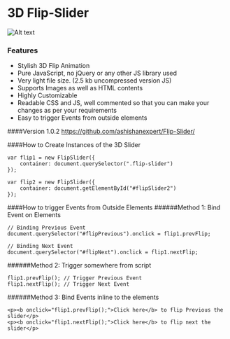 3D Flip-Slider
===========

![Alt text](http://oi58.tinypic.com/wcbwnb.jpg)

### Features
- Stylish 3D Flip Animation
- Pure JavaScript, no jQuery or any other JS library used
- Very light file size. (2.5 kb uncompressed version JS)
- Supports Images as well as HTML contents
- Highly Customizable
- Readable CSS and JS, well commented so that you can make your changes as per your requirements
- Easy to trigger Events from outside elements

####Version 1.0.2
https://github.com/ashishanexpert/Flip-Slider/

####How to Create Instances of the 3D Slider
<pre><code>var flip1 = new FlipSlider({
    container: document.querySelector(".flip-slider")
});

var flip2 = new FlipSlider({
    container: document.getElementById("#flipSlider2")
});
</code></pre>

####How to trigger Events from Outside Elements
######Method 1: Bind Event on Elements
<pre><code>// Binding Previous Event
document.querySelector("#flipPrevious").onclick = flip1.prevFlip;

// Binding Next Event
document.querySelector("#flipNext").onclick = flip1.nextFlip;
</pre></code>

######Method 2: Trigger somewhere from script
<pre><code>flip1.prevFlip(); // Trigger Previous Event
flip1.nextFlip(); // Trigger Next Event
</pre></code>

######Method 3: Bind Events inline to the elements
<pre><code>&lt;p>&lt;b onclick="flip1.prevFlip();">Click here&lt;/b> to flip Previous the slider&lt;/p>
&lt;p>&lt;b onclick="flip1.nextFlip();">Click here&lt;/b> to flip next the slider&lt;/p>
</pre></code>
